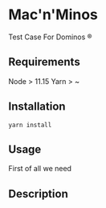 # Mac'n'Minos

Test Case For Dominos ®

## Requirements

Node > 11.15
Yarn > ~


## Installation

    yarn install

## Usage

First of all we need 

## Description
